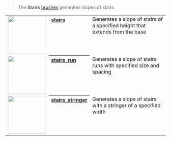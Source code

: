 > The **Stairs** [brushes](Brush-Shaders) generates slopes of stairs.

<!-- LIST stairs 120 -->
<table>
	<tbody>
		<tr>
			<td valign="top" align="left"><a href="stairs"><img width="120" src="https://s3.amazonaws.com/misc.lachlanmcdonald.com/magicavoxel-shaders/icons1/stairs.png?cache=1594067985" alt=""></a></td>
			<th valign="top" align="left"><a href="stairs">stairs</a></th>
			<td valign="top">Generates a slope of stairs of a specified height that extends from the base</td>
		</tr>
		<tr>
			<td valign="top" align="left"><a href="stairs_run"><img width="120" src="https://s3.amazonaws.com/misc.lachlanmcdonald.com/magicavoxel-shaders/icons1/stairs_runs.png?cache=1594067985" alt=""></a></td>
			<th valign="top" align="left"><a href="stairs_run">stairs_run</a></th>
			<td valign="top">Generates a slope of stairs runs with specified size and spacing</td>
		</tr>
		<tr>
			<td valign="top" align="left"><a href="stairs_stringer"><img width="120" src="https://s3.amazonaws.com/misc.lachlanmcdonald.com/magicavoxel-shaders/icons1/stairs_stringer.png?cache=1594067985" alt=""></a></td>
			<th valign="top" align="left"><a href="stairs_stringer">stairs_stringer</a></th>
			<td valign="top">Generates a slope of stairs with a stringer of a specified width</td>
		</tr>
	</tbody>
</table>
<!-- END -->

